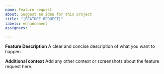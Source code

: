 ```yaml
---
name: Feature request
about: Suggest an idea for this project
title: "[FEATURE REQUEST]"
labels: enhancement
assignees: ''

---
```


**Feature Description**
A clear and concise description of what you want to happen.

**Additional context**
Add any other context or screenshots about the feature request here.
